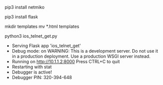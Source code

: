 pip3 install netmiko

pip3 install flask

mkdir templates
mv *.html templates

python3 ios_telnet_get.py 
 * Serving Flask app 'ios_telnet_get'
 * Debug mode: on
WARNING: This is a development server. Do not use it in a production deployment. Use a 
production WSGI server instead.
 * Running on http://10.1.1.2:8000
Press CTRL+C to quit
 * Restarting with stat
 * Debugger is active!
 * Debugger PIN: 320-394-648
 
